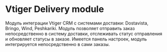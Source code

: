 # Vtiger Delivery module
Модуль интеграции Vtiger CRM с системами доставки: Dostavista, Bringo, Wind, Peshkariki. Модуль позволяет отправить заказ непосредственно в систему доставки, отслеживать статус отправления и обновляет статусы в заказе. Имеется панель настроек, модуль интегрируется непосредственно в сами заказы.
